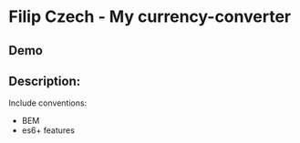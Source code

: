 # Filip Czech - My currency-converter

## Demo



## Description:
Include conventions:
- BEM
- es6+ features

